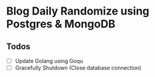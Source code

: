 # Blog Daily Randomize using Postgres & MongoDB

## Todos

- [ ] Update Golang using Goqu
- [ ] Gracefully Shutdown (Close database connection)
